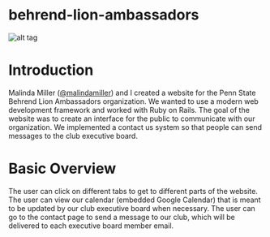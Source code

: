 # behrend-lion-ambassadors
![alt tag](https://raw.github.com/kenschnall/behrend-lion-ambassadors/master/demo.png)

# Introduction
Malinda Miller ([@malindamiller](https://github.com/malindamiller)) and I created a website for the Penn State Behrend Lion Ambassadors organization.  We wanted to use a modern web development framework and worked with Ruby on Rails.  The goal of the website was to create an interface for the public to communicate with our organization.  We implemented a contact us system so that people can send messages to the club executive board.

# Basic Overview
The user can click on different tabs to get to different parts of the website.  The user can view our calendar (embedded Google Calendar) that is meant to be updated by our club executive board when necessary.  The user can go to the contact page to send a message to our club, which will be delivered to each executive board member email.
